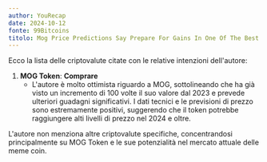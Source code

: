 ```yaml
---
author: YouRecap
date: 2024-10-12
fonte: 99Bitcoins
titolo: Mog Price Predictions Say Prepare For Gains In One Of The Best Performing Meme Coins!
---
```


Ecco la lista delle criptovalute citate con le relative intenzioni dell'autore:

1. **MOG Token**: **Comprare**
   - L'autore è molto ottimista riguardo a MOG, sottolineando che ha già visto un incremento di 100 volte il suo valore dal 2023 e prevede ulteriori guadagni significativi. I dati tecnici e le previsioni di prezzo sono estremamente positivi, suggerendo che il token potrebbe raggiungere alti livelli di prezzo nel 2024 e oltre.

L'autore non menziona altre criptovalute specifiche, concentrandosi principalmente su MOG Token e le sue potenzialità nel mercato attuale delle meme coin.
